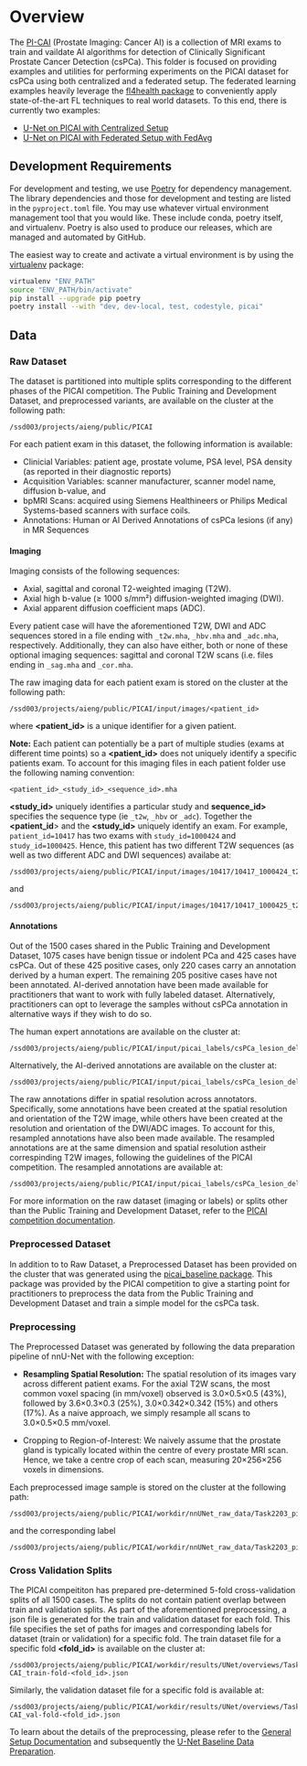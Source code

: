 #  Overview

The [PI-CAI](https://pi-cai.grand-challenge.org/) (Prostate Imaging: Cancer AI) is a collection of MRI exams to train and vaildate AI algorithms for detection of Clinically Significant Prostate Cancer Detection (csPCa). This folder is focused on providing examples and utilities for performing experiments on the PICAI dataset for csPCa using both centralized and a federated setup. The federated learning examples heavily leverage the [fl4health package](/README.md) to conveniently apply state-of-the-art FL techniques to real world datasets. To this end, there is currently two examples: 
- [U-Net on PICAI with Centralized Setup](/research/picai/central) 
- [U-Net on PICAI with Federated Setup with FedAvg](/research/picai/fedavg)

## Development Requirements

For development and testing, we use [Poetry](https://python-poetry.org/) for dependency management. The library dependencies and those for development and testing are listed in the `pyproject.toml` file. You may use whatever virtual environment management tool that you would like. These include conda, poetry itself, and virtualenv. Poetry is also used to produce our releases, which are managed and automated by GitHub.

The easiest way to create and activate a virtual environment is by using the [virtualenv](https://pypi.org/project/virtualenv/) package:
```bash
virtualenv "ENV_PATH"
source "ENV_PATH/bin/activate"
pip install --upgrade pip poetry
poetry install --with "dev, dev-local, test, codestyle, picai"
```

## Data
### Raw Dataset

The dataset is partitioned into multiple splits corresponding to the different phases of the PICAI competition. The Public Training and Development Dataset, and preprocessed variants, are available on the cluster at the following path:
```
/ssd003/projects/aieng/public/PICAI
```

For each patient exam in this dataset, the following information is available:
- Clinicial Variables: patient age, prostate volume, PSA level, PSA density (as reported in their diagnostic reports)
- Acquisition Variables: scanner manufacturer, scanner model name, diffusion b-value, and
- bpMRI Scans: acquired using Siemens Healthineers or Philips Medical Systems-based scanners with surface coils.
- Annotations: Human or AI Derived Annotations of csPCa lesions (if any) in MR Sequences

#### Imaging

Imaging consists of the following sequences:
- Axial, sagittal and coronal T2-weighted imaging (T2W).
- Axial high b-value (≥ 1000 s/mm²) diffusion-weighted imaging (DWI).
- Axial apparent diffusion coefficient maps (ADC).

Every patient case will have the aforementioned T2W, DWI and ADC sequences stored in a file ending with `_t2w.mha`, `_hbv.mha` and `_adc.mha`, respectively. Additionally, they can also have either, both or none of these optional imaging sequences: sagittal and coronal T2W scans (i.e. files ending in `_sag.mha` and `_cor.mha`. 

The raw imaging data for each patient exam is stored on the cluster at the following path: 
```
/ssd003/projects/aieng/public/PICAI/input/images/<patient_id>
```

where **<patient_id>** is a unique identifier for a given patient. 

**Note:** Each patient can potentially be a part of multiple studies (exams at different time points) so a **<patient_id>** does not uniquely identify a specific patients exam. To account for this imaging files in each patient folder use the following naming convention: 
```
<patient_id>_<study_id>_<sequence_id>.mha
```

**<study_id>** uniquely identifies a particular study and **sequence_id>** specifies the sequence type (ie `_t2w`, `_hbv` or `_adc`). Together the **<patient_id**> and the **<study_id>** uniquely identify an exam. For example, `patient_id=10417` has two exams with `study_id=1000424` and `study_id=1000425`. Hence, this patient has two different T2W sequences (as well as two different ADC and DWI sequences) availabe at: 

```
/ssd003/projects/aieng/public/PICAI/input/images/10417/10417_1000424_t2w.mha
```
and 
```
/ssd003/projects/aieng/public/PICAI/input/images/10417/10417_1000425_t2w.mha
```

#### Annotations 
Out of the 1500 cases shared in the Public Training and Development Dataset, 1075 cases have benign tissue or indolent PCa and 425 cases have csPCa. Out of these 425 positive cases, only 220 cases carry an annotation derived by a human expert. The remaining 205 positive cases have not been annotated. AI-derived annotation have been made available for practitioners that want to work with fully labeled dataset. Alternatively, practitioners can opt to leverage the samples without csPCa annotation in alternative ways if they wish to do so.

The human expert annotations are available on the cluster at: 
```
/ssd003/projects/aieng/public/PICAI/input/picai_labels/csPCa_lesion_delineations/human_expert/original/<patient_id>_<exam_id>.nii
```

Alternatively, the AI-derived annotations are available on the cluster at:
```
/ssd003/projects/aieng/public/PICAI/input/picai_labels/csPCa_lesion_delineations/AI/Bosma22a/<patient_id>_<exam_id>.nii
```

The raw annotations differ in spatial resolution across annotators. Specifically, some annotations have been created at the spatial resolution and orientation of the T2W image, while others have been created at the resolution and orientation of the DWI/ADC images. To account for this, resampled annotations have also been made available. The resampled annotations are at the same dimension and spatial resolution astheir correspinding T2W images, following the guidelines of the PICAI competition. The resampled annotations are available at: 
```
/ssd003/projects/aieng/public/PICAI/input/picai_labels/csPCa_lesion_delineations/human_expert/resampled/<patient_id>_<exam_id>.nii
```

For more information on the raw dataset (imaging or labels) or splits other than the Public Training and Development Dataset, refer to the [PICAI competition documentation](https://pi-cai.grand-challenge.org/DATA/). 

### Preprocessed Dataset
In addition to to Raw Dataset, a Preprocessed Dataset has been provided on the cluster that was generated using the [picai_baseline package](https://github.com/DIAGNijmegen/picai_baseline). This package was provided by the PICAI competition to give a starting point for practitioners to preprocess the data from the Public Training and Development Dataset and train a simple model for the csPCa task.

### Preprocessing
The Preprocessed Dataset was generated by following the data preparation pipeline of nnU-Net with the following exception: 
- **Resampling Spatial Resolution:** The spatial resolution of its images vary across different patient exams. For the axial T2W scans, the most common voxel spacing (in mm/voxel) observed is 3.0×0.5×0.5 (43%), followed by 3.6×0.3×0.3 (25%), 3.0×0.342×0.342 (15%) and others (17%). As a naive approach, we simply resample all scans to 3.0×0.5×0.5 mm/voxel.

- Cropping to Region-of-Interest: We naively assume that the prostate gland is typically located within the centre of every prostate MRI scan. Hence, we take a centre crop of each scan, measuring 20×256×256 voxels in dimensions. 

Each preprocessed image sample is stored on the cluster at the following path: 
```
/ssd003/projects/aieng/public/PICAI/workdir/nnUNet_raw_data/Task2203_picai_baseline/imagesTr/<patient_id>_<study_id>.nii.gz
```

and the corresponding label

```
/ssd003/projects/aieng/public/PICAI/workdir/nnUNet_raw_data/Task2203_picai_baseline/labelsTr/<patient_id>_<study_id>.nii.gz
```

### Cross Validation Splits
The PICAI compeititon has prepared pre-determined 5-fold cross-validation splits of all 1500 cases. The splits do not contain patient overlap between train and validation splits. As part of the aforementioned preprocessing, a json file is generated for the train and validation dataset for each fold. This file specifies the set of paths for images and corresponding labels for dataset (train or validation) for a specific fold. The train dataset file for a specific fold **<fold_id>** is available on the cluster at: 

```
/ssd003/projects/aieng/public/PICAI/workdir/results/UNet/overviews/Task2203_picai_baseline/PI-CAI_train-fold-<fold_id>.json  
```

Similarly, the validation dataset file for a specific fold is available at: 
```
/ssd003/projects/aieng/public/PICAI/workdir/results/UNet/overviews/Task2203_picai_baseline/PI-CAI_val-fold-<fold_id>.json  
```

To learn about the details of the preprocessing, please refer to the [General Setup Documentation](https://github.com/DIAGNijmegen/picai_baseline?tab=readme-ov-file#general-setup) and subsequently the [U-Net Baseline Data Preparation](https://github.com/DIAGNijmegen/picai_baseline/blob/main/unet_baseline.md#u-net---data-preparation). 

